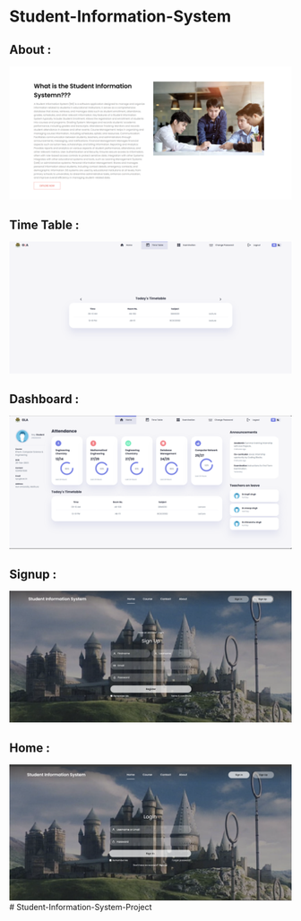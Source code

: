 # Student-Information-System

## About :
![Output Screen shot](Images/about.png)

## Time Table :
![Output Screen shot](Images/timetable.png)

## Dashboard :
![Output Screen shot](Images/dashboard.png)

## Signup :
![Output Screen shot](Images/singup.png)

## Home :
![Output Screen shot](Images/home.png)
#   S t u d e n t - I n f o r m a t i o n - S y s t e m - P r o j e c t 
 
 